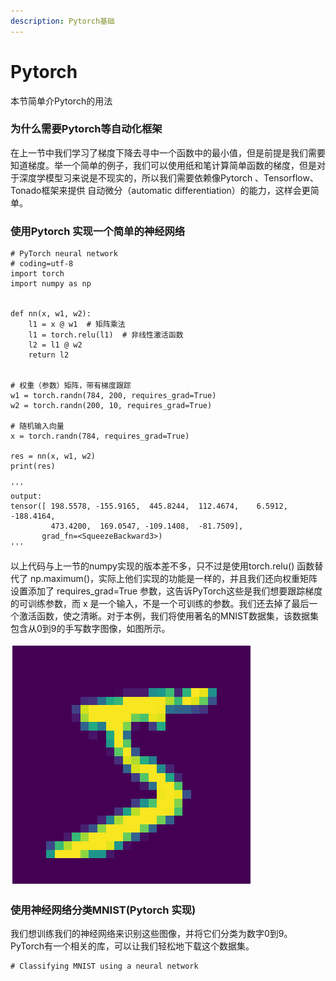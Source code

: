 ```yaml
---
description: Pytorch基础
---
```


# Pytorch

本节简单介Pytorch的用法

### 为什么需要Pytorch等自动化框架

在上一节中我们学习了梯度下降去寻中一个函数中的最小值，但是前提是我们需要知道梯度。举一个简单的例子，我们可以使用纸和笔计算简单函数的梯度，但是对于深度学模型习来说是不现实的，所以我们需要依赖像Pytorch 、Tensorflow、Tonado框架来提供 自动微分（automatic differentiation）的能力，这样会更简单。

### 使用Pytorch 实现一个简单的神经网络

```text
# PyTorch neural network
# coding=utf-8
import torch
import numpy as np


def nn(x, w1, w2):
    l1 = x @ w1  # 矩阵乘法
    l1 = torch.relu(l1)  # 非线性激活函数
    l2 = l1 @ w2
    return l2


# 权重（参数）矩阵，带有梯度跟踪
w1 = torch.randn(784, 200, requires_grad=True)
w2 = torch.randn(200, 10, requires_grad=True)

# 随机输入向量
x = torch.randn(784, requires_grad=True)

res = nn(x, w1, w2)
print(res)

'''
output:
tensor([ 198.5578, -155.9165,  445.8244,  112.4674,    6.5912, -188.4164,
         473.4200,  169.0547, -109.1408,  -81.7509],
       grad_fn=<SqueezeBackward3>)
'''
```

以上代码与上一节的numpy实现的版本差不多，只不过是使用torch.relu\(\) 函数替代了 np.maximum\(\)，实际上他们实现的功能是一样的，并且我们还向权重矩阵设置添加了 requires\_grad=True 参数，这告诉PyTorch这些是我们想要跟踪梯度的可训练参数，而 x 是一个输入，不是一个可训练的参数。我们还去掉了最后一个激活函数，使之清晰。对于本例，我们将使用著名的MNIST数据集，该数据集包含从0到9的手写数字图像，如图所示。

![&#x6765;&#x81EA;MNIST&#x6570;&#x636E;&#x96C6;&#x7684;&#x624B;&#x7ED8;&#x6570;&#x5B57;&#x7684;&#x793A;&#x4F8B;&#x56FE;&#x50CF;](../../.gitbook/assets/image%20%2822%29.png)

### 使用神经网络分类MNIST\(Pytorch 实现\)

我们想训练我们的神经网络来识别这些图像，并将它们分类为数字0到9。PyTorch有一个相关的库，可以让我们轻松地下载这个数据集。

```text
# Classifying MNIST using a neural network

```




